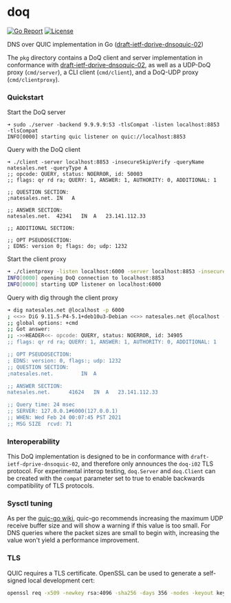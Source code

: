 # doq

[![Go Report](https://goreportcard.com/badge/github.com/natesales/doq?style=for-the-badge)](https://goreportcard.com/report/github.com/natesales/doq)
[![License](https://img.shields.io/github/license/natesales/doq?style=for-the-badge)](https://raw.githubusercontent.com/natesales/doq/main/LICENSE)

DNS over QUIC implementation in Go
([draft-ietf-dprive-dnsoquic-02](https://datatracker.ietf.org/doc/draft-ietf-dprive-dnsoquic/?include_text=1))

The `pkg` directory contains a DoQ client and server implementation in conformance
with [draft-ietf-dprive-dnsoquic-02](https://datatracker.ietf.org/doc/draft-ietf-dprive-dnsoquic/?include_text=1), as
well as a UDP-DoQ proxy (`cmd/server`), a CLI client (`cmd/client`), and a DoQ-UDP proxy (`cmd/clientproxy`).

### Quickstart

Start the DoQ server
```shell
➜ sudo ./server -backend 9.9.9.9:53 -tlsCompat -listen localhost:8853 -tlsCompat
INFO[0000] starting quic listener on quic://localhost:8853
```

Query with the DoQ client
```
➜ ./client -server localhost:8853 -insecureSkipVerify -queryName natesales.net -queryType A
;; opcode: QUERY, status: NOERROR, id: 50003
;; flags: qr rd ra; QUERY: 1, ANSWER: 1, AUTHORITY: 0, ADDITIONAL: 1

;; QUESTION SECTION:
;natesales.net.	IN	 A

;; ANSWER SECTION:
natesales.net.	42341	IN	A	23.141.112.33

;; ADDITIONAL SECTION:

;; OPT PSEUDOSECTION:
; EDNS: version 0; flags: do; udp: 1232
```

Start the client proxy
```bash
➜ ./clientproxy -listen localhost:6000 -server localhost:8853 -insecureSkipVerify
INFO[0000] opening DoQ connection to localhost:8853
INFO[0000] starting UDP listener on localhost:6000
```

Query with dig through the client proxy
```bash
➜ dig natesales.net @localhost -p 6000
; <<>> DiG 9.11.5-P4-5.1+deb10u3-Debian <<>> natesales.net @localhost -p 6000
;; global options: +cmd
;; Got answer:
;; ->>HEADER<<- opcode: QUERY, status: NOERROR, id: 34905
;; flags: qr rd ra; QUERY: 1, ANSWER: 1, AUTHORITY: 0, ADDITIONAL: 1

;; OPT PSEUDOSECTION:
; EDNS: version: 0, flags:; udp: 1232
;; QUESTION SECTION:
;natesales.net.			IN	A

;; ANSWER SECTION:
natesales.net.		41624	IN	A	23.141.112.33

;; Query time: 24 msec
;; SERVER: 127.0.0.1#6000(127.0.0.1)
;; WHEN: Wed Feb 24 00:07:45 PST 2021
;; MSG SIZE  rcvd: 71
```

### Interoperability

This DoQ implementation is designed to be in conformance with `draft-ietf-dprive-dnsoquic-02`, and therefore only
announces the `doq-i02` TLS protocol. For experimental interop testing, `doq.Server` and `doq.Client` can be created
with the `compat` parameter set to true to enable backwards compatibility of TLS protocols.

### Sysctl tuning

As per the [quic-go wiki](https://github.com/lucas-clemente/quic-go/wiki/UDP-Receive-Buffer-Size), quic-go recommends
increasing the maximum UDP receive buffer size and will show a warning if this value is too small. For DNS queries where
the packet sizes are small to begin with, increasing the value won't yield a performance improvement.

### TLS

QUIC requires a TLS certificate. OpenSSL can be used to generate a self-signed local development cert:

```bash
openssl req -x509 -newkey rsa:4096 -sha256 -days 356 -nodes -keyout key.pem -out cert.pem -subj "/CN=localhost"
```
